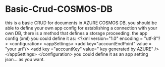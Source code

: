 # Basic-Crud-COSMOS-DB
this is a basic CRUD for documents in AZURE COSMOS DB, you should be able to define your own app config for establishing a connection with your own DB, there is a method that defines a storage proceeding. the app config (xml) you could define it as: &lt;?xml version="1.0" encoding = "utf-8"?> &lt;configuration>     &lt;appSettings>         &lt;add key="accountEndPoint" value = "your uri"/>         &lt;add key ="accountKey" value=" key generated by AZURE" />     &lt;/appSettings>  &lt;/configuration> you could define it as an app setting json... as you want.
